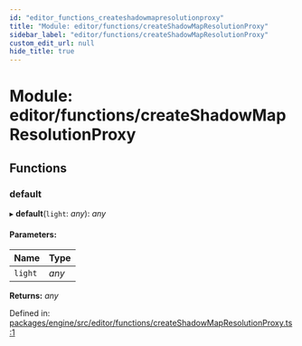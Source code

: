 ```yaml
---
id: "editor_functions_createshadowmapresolutionproxy"
title: "Module: editor/functions/createShadowMapResolutionProxy"
sidebar_label: "editor/functions/createShadowMapResolutionProxy"
custom_edit_url: null
hide_title: true
---
```


# Module: editor/functions/createShadowMapResolutionProxy

## Functions

### default

▸ **default**(`light`: *any*): *any*

#### Parameters:

Name | Type |
:------ | :------ |
`light` | *any* |

**Returns:** *any*

Defined in: [packages/engine/src/editor/functions/createShadowMapResolutionProxy.ts:1](https://github.com/xr3ngine/xr3ngine/blob/716a06460/packages/engine/src/editor/functions/createShadowMapResolutionProxy.ts#L1)
